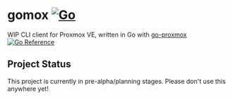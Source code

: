 # gomox [![Go](https://github.com/perchnet/gomox/actions/workflows/go.yml/badge.svg)](https://github.com/perchnet/gomox/actions/workflows/go.yml)

WIP CLI client for Proxmox VE, written in Go with [go-proxmox](https://github.com/luthermonson/go-proxmox) [![Go Reference](https://pkg.go.dev/badge/github.com/perchnet/gomox.svg)](https://pkg.go.dev/github.com/perchnet/gomox)

## Project Status

This project is currently in pre-alpha/planning stages. Please don't use this anywhere yet!
